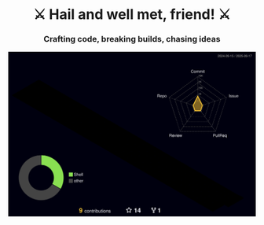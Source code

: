 <div align="center">
  <h1>⚔️️ Hail and well met, friend! ⚔️️</h1>
  <h3>Crafting code, breaking builds, chasing ideas</h3>
  <img src="./profile-3d-contrib/profile-night-rainbow.svg" alt="3D contributions graph" />
</div>
